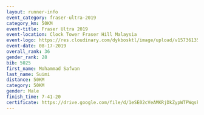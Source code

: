 ```yaml
---
layout: runner-info 
event_category: fraser-ultra-2019 
category_km: 50KM 
event-title: Fraser Ultra 2019 
event-location: Clock Tower Fraser Hill Malaysia 
event-logo: https://res.cloudinary.com/dykbosktl/image/upload/v1573613535/Logo/logo_mfst7w.jpg
event-date: 08-17-2019 
overall_rank: 36
gender_rank: 28
bib: 5025
first_name: Mohammad Safwan
last_name: Suimi
distance: 50KM
category: 50KM
gender: Male
finish_time: 7-41-20
certificate: https://drive.google.com/file/d/1eSE02cVeAMKRjDkZypWTPWqskuGoyk3E/view?usp=sharing
---
```

